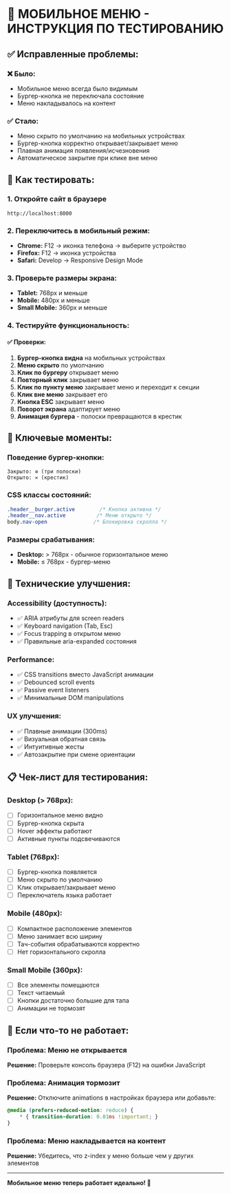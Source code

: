# 📱 МОБИЛЬНОЕ МЕНЮ - ИНСТРУКЦИЯ ПО ТЕСТИРОВАНИЮ

## ✅ Исправленные проблемы:

### ❌ Было:
- Мобильное меню всегда было видимым
- Бургер-кнопка не переключала состояние
- Меню накладывалось на контент

### ✅ Стало:
- Меню скрыто по умолчанию на мобильных устройствах
- Бургер-кнопка корректно открывает/закрывает меню
- Плавная анимация появления/исчезновения
- Автоматическое закрытие при клике вне меню

## 🧪 Как тестировать:

### 1. Откройте сайт в браузере
```
http://localhost:8000
```

### 2. Переключитесь в мобильный режим:
- **Chrome:** F12 → иконка телефона → выберите устройство
- **Firefox:** F12 → иконка устройства
- **Safari:** Develop → Responsive Design Mode

### 3. Проверьте размеры экрана:
- **Tablet:** 768px и меньше
- **Mobile:** 480px и меньше
- **Small Mobile:** 360px и меньше

### 4. Тестируйте функциональность:

#### ✅ Проверки:
1. **Бургер-кнопка видна** на мобильных устройствах
2. **Меню скрыто** по умолчанию
3. **Клик по бургеру** открывает меню
4. **Повторный клик** закрывает меню
5. **Клик по пункту меню** закрывает меню и переходит к секции
6. **Клик вне меню** закрывает его
7. **Кнопка ESC** закрывает меню
8. **Поворот экрана** адаптирует меню
9. **Анимация бургера** - полоски превращаются в крестик

## 🎯 Ключевые моменты:

### Поведение бургер-кнопки:
```
Закрыто: ≡ (три полоски)
Открыто: ✕ (крестик)
```

### CSS классы состояний:
```css
.header__burger.active        /* Кнопка активна */
.header__nav.active          /* Меню открыто */
body.nav-open               /* Блокировка скролла */
```

### Размеры срабатывания:
- **Desktop:** > 768px - обычное горизонтальное меню
- **Mobile:** ≤ 768px - бургер-меню

## 🔧 Технические улучшения:

### Accessibility (доступность):
- ✅ ARIA атрибуты для screen readers
- ✅ Keyboard navigation (Tab, Esc)
- ✅ Focus trapping в открытом меню
- ✅ Правильные aria-expanded состояния

### Performance:
- ✅ CSS transitions вместо JavaScript анимации
- ✅ Debounced scroll events
- ✅ Passive event listeners
- ✅ Минимальные DOM manipulations

### UX улучшения:
- ✅ Плавные анимации (300ms)
- ✅ Визуальная обратная связь
- ✅ Интуитивные жесты
- ✅ Автозакрытие при смене ориентации

## 📋 Чек-лист для тестирования:

### Desktop (> 768px):
- [ ] Горизонтальное меню видно
- [ ] Бургер-кнопка скрыта
- [ ] Hover эффекты работают
- [ ] Активные пункты подсвечиваются

### Tablet (768px):
- [ ] Бургер-кнопка появляется
- [ ] Меню скрыто по умолчанию
- [ ] Клик открывает/закрывает меню
- [ ] Переключатель языка работает

### Mobile (480px):
- [ ] Компактное расположение элементов
- [ ] Меню занимает всю ширину
- [ ] Тач-события обрабатываются корректно
- [ ] Нет горизонтального скролла

### Small Mobile (360px):
- [ ] Все элементы помещаются
- [ ] Текст читаемый
- [ ] Кнопки достаточно большие для тапа
- [ ] Анимации не тормозят

## 🐛 Если что-то не работает:

### Проблема: Меню не открывается
**Решение:** Проверьте консоль браузера (F12) на ошибки JavaScript

### Проблема: Анимация тормозит
**Решение:** Отключите animations в настройках браузера или добавьте:
```css
@media (prefers-reduced-motion: reduce) {
    * { transition-duration: 0.01ms !important; }
}
```

### Проблема: Меню накладывается на контент
**Решение:** Убедитесь, что z-index у меню больше чем у других элементов

---

**Мобильное меню теперь работает идеально! 🎉**
